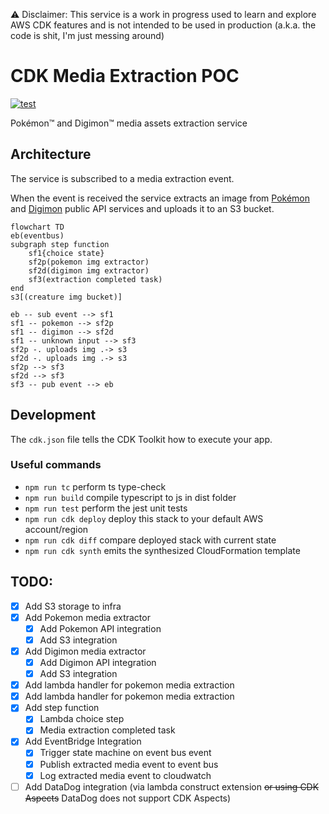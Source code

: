 ⚠️ Disclaimer: This service is a work in progress used to learn and explore AWS CDK features and is not intended to be used in
production (a.k.a. the code is shit, I'm just messing around)

# CDK Media Extraction POC

[![test](https://github.com/afrankevych/cdk-poc/actions/workflows/test.yml/badge.svg)](https://github.com/afrankevych/cdk-poc/actions/workflows/test.yml)

Pokémon™️ and Digimon™️ media assets extraction service

## Architecture

The service is subscribed to a media extraction event.

When the event is received the service extracts an image from [Pokémon](https://pokeapi.co/) and
[Digimon](https://digimon-api.vercel.app/) public API services and uploads it to an S3 bucket.

```mermaid
flowchart TD
eb(eventbus)
subgraph step function
	sf1{choice state}
	sf2p(pokemon img extractor)
	sf2d(digimon img extractor)
	sf3(extraction completed task)
end
s3[(creature img bucket)]

eb -- sub event --> sf1
sf1 -- pokemon --> sf2p
sf1 -- digimon --> sf2d
sf1 -- unknown input --> sf3
sf2p -. uploads img .-> s3
sf2d -. uploads img .-> s3
sf2p --> sf3
sf2d --> sf3
sf3 -- pub event --> eb
```

## Development

The `cdk.json` file tells the CDK Toolkit how to execute your app.

### Useful commands

* `npm run tc`              perform ts type-check
* `npm run build`           compile typescript to js in dist folder
* `npm run test`            perform the jest unit tests
* `npm run cdk deploy`      deploy this stack to your default AWS account/region
* `npm run cdk diff`        compare deployed stack with current state
* `npm run cdk synth`       emits the synthesized CloudFormation template

## TODO:

- [x] Add S3 storage to infra
- [x] Add Pokemon media extractor
    - [x] Add Pokemon API integration
    - [x] Add S3 integration
- [x] Add Digimon media extractor
  - [x] Add Digimon API integration
  - [x] Add S3 integration
- [x] Add lambda handler for pokemon media extraction
- [x] Add lambda handler for pokemon media extraction
- [x] Add step function
  - [x] Lambda choice step
  - [x] Media extraction completed task
- [x] Add EventBridge Integration
  - [x] Trigger state machine on event bus event
  - [x] Publish extracted media event to event bus
  - [x] Log extracted media event to cloudwatch
- [ ] Add DataDog integration (via lambda construct extension ~~or using CDK Aspects~~ DataDog does not support CDK Aspects)